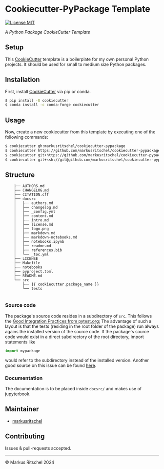 # Cookiecutter-PyPackage Template
[![License MIT](https://img.shields.io/github/license/markusritschel/cookiecutter-pypackage)](./LICENSE)

_A Python Package CookieCutter Template_

## Setup
This [CookieCutter](https://github.com/cookiecutter/cookiecutter) template is a boilerplate for my own personal Python projects.
It should be used for small to medium size Python packages.

## Installation
First, install [CookieCutter](https://github.com/cookiecutter/cookiecutter) via pip or conda.
```bash
$ pip install -U cookiecutter
$ conda install -c conda-forge cookiecutter
```

## Usage
Now, create a new cookiecutter from this template by executing one of the following commands:
```bash
$ cookiecutter gh:markusritschel/cookiecutter-pypackage
$ cookiecutter https://github.com/markusritschel/cookiecutter-pypackage.git
$ cookiecutter git+https://github.com/markusritschel/cookiecutter-pypackage
$ cookiecutter git+ssh://git@github.com/markusritschel/cookiecutter-pypackage.git
```

## Structure

```
    ├── AUTHORS.md
    ├── CHANGELOG.md
    ├── CITATION.cff
    ├── docsrc
    │   ├── authors.md
    │   ├── changelog.md
    │   ├── _config.yml
    │   ├── content.md
    │   ├── intro.md
    │   ├── license.md
    │   ├── logo.png
    │   ├── markdown.md
    │   ├── markdown-notebooks.md
    │   ├── notebooks.ipynb
    │   ├── readme.md
    │   ├── references.bib
    │   └── _toc.yml
    ├── LICENSE
    ├── Makefile
    ├── notebooks
    ├── pyproject.toml
    ├── README.md
    └── src
        ├── {{ cookiecutter.package_name }}
        └── tests
        
```


### Source code
The package's source code resides in a subdirectory of `src`.
This follows the [Good Integration Practices from pytest.org](https://docs.pytest.org/en/6.2.x/goodpractices.html#choosing-a-test-layout-import-rules);
The advantage of such a layout is that the tests (residing in the root folder of the package) run always agains the 
installed version of the source code.
If the package's source code would exist in a direct subdirectory of the root directory, import statements like 
```python
import mypackage
```
would refer to the subdirectory instead of the installed version.
Another good source on this issue can be found [here](https://blog.ionelmc.ro/2014/05/25/python-packaging/#the-structure).

### Documentation
The documentation is to be placed inside `docsrc/` and makes use of jupyterbook.


## Maintainer
- [markusritschel](https://github.com/markusritschel)

## Contributing
Issues & pull-requests accepted.


---
&copy; Markus Ritschel 2024
